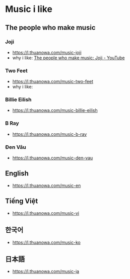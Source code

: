 # Music i like

## The people who make music

### Joji

- https://l.thuanowa.com/music-joji
- why i like:  [The people who make music: Joji - YouTube](https://youtu.be/AzlP_8Nwywg)

### Two Feet

- https://l.thuanowa.com/music-two-feet
- why i like: 

### Billie Eilish

- https://l.thuanowa.com/music-billie-eilish

### B Ray

- https://l.thuanowa.com/music-b-ray

### Đen Vâu

- https://l.thuanowa.com/music-den-vau

## English

- https://l.thuanowa.com/music-en

## Tiếng Việt

- https://l.thuanowa.com/music-vi

## 한국어

- https://l.thuanowa.com/music-ko

## 日本語

- https://l.thuanowa.com/music-ja
